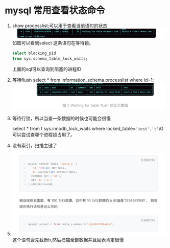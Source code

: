 # mysql 常用查看状态命令

1. show processlist;可以用于查看当前语句的状态
   ![image-20191115111228697](../images/image-20191115111228697.png)
   如图可以看到select 这条语句在等待锁。

   ```sql
   select blocking_pid
   from sys.schema_table_lock_waits;
   ```

   上面的sql可以查询到阻塞的进程ID
   

2. 等待flush
   select * from information_schema.processlist where id=1;
   ![image-20191115113936271](../images/image-20191115113936271.png)

3. 等待行锁，所以当查一条数据的时候也可能会很慢

   select * from t sys.innodb_lock_waits where locked_table=`'test'.'t'`\G 可以尝试查哪个进程锁占用了。

4. 没有索引，扫描主键了 

5. ![image-20191115155134244](../images/image-20191115155134244.png)
   这个语句会先截断b,然后扫描全部数据并且回表肯定很慢